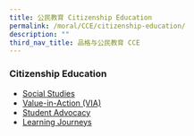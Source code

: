 ```yaml
---
title: 公民教育 Citizenship Education
permalink: /moral/CCE/citizenship-education/
description: ""
third_nav_title: 品格与公民教育 CCE
---
```



### Citizenship Education

*   [Social Studies](https://staging.d1zbyh3gidoh8o.amplifyapp.com/cce/Citizenship-Education/social-studies/)
*   [Value-in-Action (VIA)](https://staging.d1zbyh3gidoh8o.amplifyapp.com/cce/Citizenship-Education/via/)
*   [Student Advocacy](https://staging.d1zbyh3gidoh8o.amplifyapp.com/cce/Citizenship-Education/student-advocacy/)
*   [Learning Journeys](https://staging.d1zbyh3gidoh8o.amplifyapp.com/cce/Citizenship-Education/learning-journeys/)
